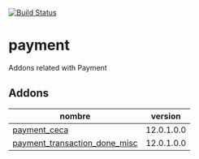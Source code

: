 [![Build Status](https://travis-ci.org/OdooNodrizaTech/payment.svg?branch=12.0)](https://travis-ci.org/OdooNodrizaTech/payment)

payment
=========
Addons related with Payment


Addons
----------------
nombre | version
--- | ---
[payment_ceca](payment_ceca/) | 12.0.1.0.0
[payment_transaction_done_misc](payment_transaction_done_misc/) | 12.0.1.0.0
